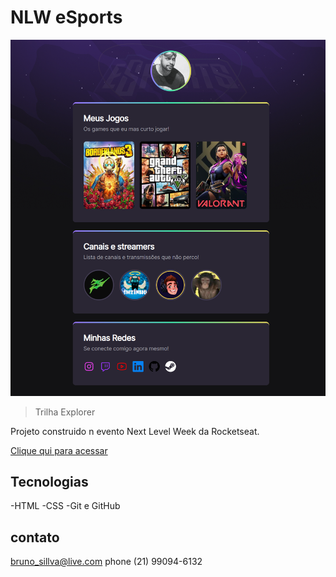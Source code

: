 # NLW eSports 

![preview](./.github/preview.png)

> Trilha Explorer 

Projeto construido n evento Next Level Week da Rocketseat.

[Clique qui para acessar](https://devbrunold.github.io/NLW--esports-explorer/)
##  Tecnologias

-HTML
-CSS
-Git e GitHub

## contato
bruno_sillva@live.com
phone (21) 99094-6132